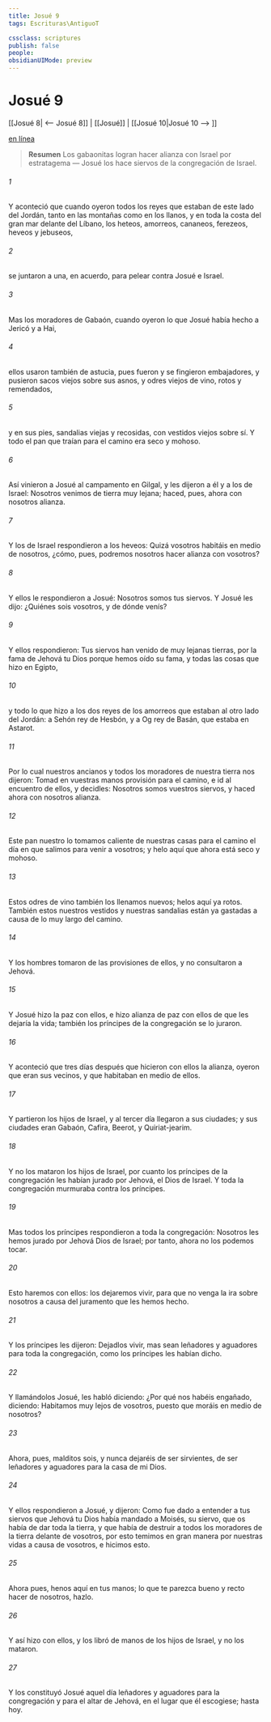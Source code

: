 ```yaml
---
title: Josué 9
tags: Escrituras\AntiguoT

cssclass: scriptures
publish: false
people:
obsidianUIMode: preview
---
```


# Josué 9
[[Josué 8| <-- Josué 8]] | [[Josué]] | [[Josué 10|Josué 10 --> ]]

[en línea](https://churchofjesuschrist.org/study/scriptures/ot/josh/9?lang=spa)

> __Resumen__
Los gabaonitas logran hacer alianza con Israel por estratagema — Josué los hace siervos de la congregación de Israel.

###### 1 
Y aconteció que cuando oyeron  todos los reyes que estaban de este lado del Jordán, tanto en las montañas como en los llanos, y en toda la costa del gran mar delante del Líbano, los heteos, amorreos, cananeos, ferezeos, heveos y jebuseos,

###### 2 
se juntaron a una, en acuerdo, para pelear contra Josué e Israel.

###### 3 
Mas los moradores de Gabaón, cuando oyeron lo que Josué había hecho a Jericó y a Hai,

###### 4 
ellos usaron también de astucia, pues fueron y se fingieron embajadores, y pusieron sacos viejos sobre sus asnos, y odres viejos de vino, rotos y remendados,

###### 5 
y en sus pies, sandalias viejas y recosidas, con vestidos viejos sobre sí. Y todo el pan que traían para el camino era seco y mohoso.

###### 6 
Así vinieron a Josué al campamento en Gilgal, y les dijeron a él y a los de Israel: Nosotros venimos de tierra muy lejana; haced, pues, ahora con nosotros alianza.

###### 7 
Y los de Israel respondieron a los heveos: Quizá vosotros habitáis en medio de nosotros, ¿cómo, pues, podremos nosotros hacer alianza con vosotros?

###### 8 
Y ellos le respondieron a Josué: Nosotros somos tus siervos. Y Josué les dijo: ¿Quiénes sois vosotros, y de dónde venís?

###### 9 
Y ellos respondieron: Tus siervos han venido de muy lejanas tierras, por la fama de Jehová tu Dios porque hemos oído su fama, y todas las cosas que hizo en Egipto,

###### 10 
y todo lo que hizo a los dos reyes de los amorreos que estaban al otro lado del Jordán: a Sehón rey de Hesbón, y a Og rey de Basán, que estaba en Astarot.

###### 11 
Por lo cual nuestros ancianos y todos los moradores de nuestra tierra nos dijeron: Tomad en vuestras manos provisión para el camino, e id al encuentro de ellos, y decidles: Nosotros somos vuestros siervos, y haced ahora con nosotros alianza.

###### 12 
Este pan nuestro lo tomamos caliente de nuestras casas para el camino el día en que salimos para venir a vosotros; y helo aquí que ahora está seco y mohoso.

###### 13 
Estos odres de vino también los llenamos nuevos; helos aquí ya rotos. También estos nuestros vestidos y nuestras sandalias están ya gastadas a causa de lo muy largo del camino.

###### 14 
Y los hombres  tomaron de las provisiones de ellos, y no consultaron a Jehová.

###### 15 
Y Josué hizo la paz con ellos, e hizo alianza de paz con ellos de que les dejaría la vida; también los príncipes de la congregación se lo juraron.

###### 16 
Y aconteció que tres días después que hicieron con ellos la alianza, oyeron que eran sus vecinos, y que habitaban en medio de ellos.

###### 17 
Y partieron los hijos de Israel, y al tercer día llegaron a sus ciudades; y sus ciudades eran Gabaón, Cafira, Beerot, y Quiriat-jearim.

###### 18 
Y no los mataron los hijos de Israel, por cuanto los príncipes de la congregación les habían jurado por Jehová, el Dios de Israel. Y toda la congregación murmuraba contra los príncipes.

###### 19 
Mas todos los príncipes respondieron a toda la congregación: Nosotros les hemos jurado por Jehová Dios de Israel; por tanto, ahora no los podemos tocar.

###### 20 
Esto haremos con ellos: los dejaremos vivir, para que no venga la ira sobre nosotros a causa del juramento que les hemos hecho.

###### 21 
Y los príncipes les dijeron: Dejadlos vivir, mas sean leñadores y aguadores para toda la congregación, como los príncipes les habían dicho.

###### 22 
Y llamándolos Josué, les habló diciendo: ¿Por qué nos habéis engañado, diciendo: Habitamos muy lejos de vosotros, puesto que moráis en medio de nosotros?

###### 23 
Ahora, pues, malditos sois, y nunca dejaréis de ser sirvientes, de ser leñadores y aguadores para la casa de mi Dios.

###### 24 
Y ellos respondieron a Josué, y dijeron: Como fue dado a entender a tus siervos que Jehová tu Dios había mandado a Moisés, su siervo, que os había de dar toda la tierra, y que había de destruir a todos los moradores de la tierra delante de vosotros, por esto temimos en gran manera por nuestras vidas a causa de vosotros, e hicimos esto.

###### 25 
Ahora pues, henos aquí en tus manos; lo que te parezca bueno y recto hacer de nosotros, hazlo.

###### 26 
Y así hizo con ellos, y los libró de manos de los hijos de Israel, y no los mataron.

###### 27 
Y los constituyó Josué aquel día leñadores y aguadores para la congregación y para el altar de Jehová, en el lugar que él escogiese;  hasta hoy.

